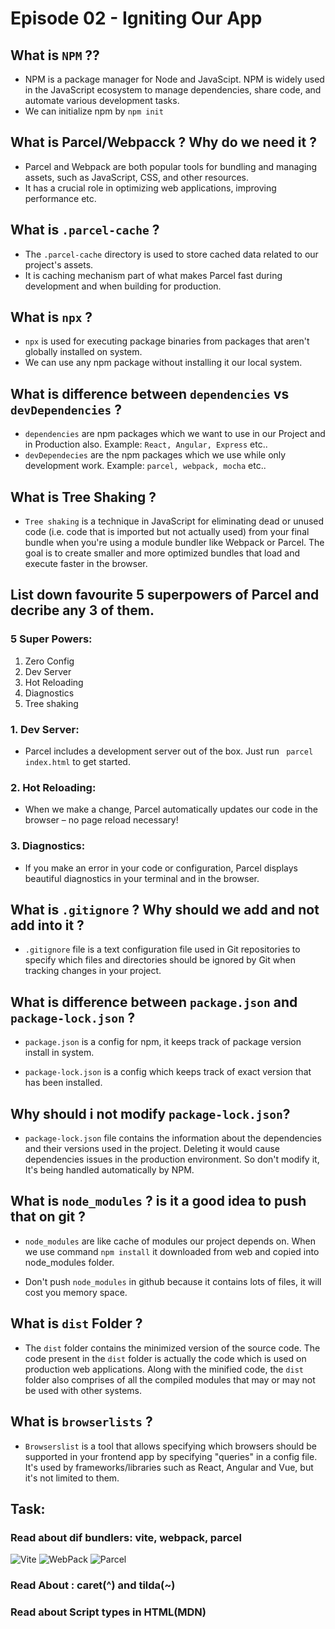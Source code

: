 # Episode 02 - Igniting Our App

## What is `NPM` ??

- NPM is a package manager for Node and JavaScipt. NPM is widely used in the JavaScript ecosystem to manage dependencies, share code, and automate various development tasks.
- We can initialize npm by `npm init`

## What is Parcel/Webpacck ? Why do we need it ?

- Parcel and Webpack are both popular tools for bundling and managing assets, such as JavaScript, CSS, and other resources.
- It has a crucial role in optimizing web applications, improving performance etc.

## What is `.parcel-cache` ?

- The `.parcel-cache` directory is used to store cached data related to our project's assets.
- It is caching mechanism part of what makes Parcel fast during development and when building for production.

## What is `npx` ?

- `npx` is used for executing package binaries from packages that aren't globally installed on system.
- We can use any npm package without installing it our local system.

## What is difference between `dependencies` vs `devDependencies` ?

- `dependencies` are npm packages which we want to use in our Project and in Production also. Example: `React, Angular, Express` etc..
- `devDependecies` are the npm packages which we use while only development work. Example: `parcel, webpack, mocha` etc..

## What is Tree Shaking ?

- `Tree shaking` is a technique in JavaScript for eliminating dead or unused code (i.e. code that is imported but not actually used) from your final bundle when you're using a module bundler like Webpack or Parcel. The goal is to create smaller and more optimized bundles that load and execute faster in the browser.

## List down favourite 5 superpowers of Parcel and decribe any 3 of them.

### 5 Super Powers:

1. Zero Config
2. Dev Server
3. Hot Reloading
4. Diagnostics
5. Tree shaking

### 1. Dev Server:

- Parcel includes a development server out of the box. Just run ` parcel index.html` to get started.

### 2. Hot Reloading:

- When we make a change, Parcel automatically updates our code in the browser – no page reload necessary!

### 3. Diagnostics:

- If you make an error in your code or configuration, Parcel displays beautiful diagnostics in your terminal and in the browser.

## What is `.gitignore` ? Why should we add and not add into it ?

- `.gitignore` file is a text configuration file used in Git repositories to specify which files and directories should be ignored by Git when tracking changes in your project.

## What is difference between `package.json` and `package-lock.json` ?

- `package.json` is a config for npm, it keeps track of package version install in system.

- `package-lock.json` is a config which keeps track of exact version that has been installed.

## Why should i not modify `package-lock.json`?

- `package-lock.json` file contains the information about the dependencies and their versions used in the project. Deleting it would cause dependencies issues in the production environment. So don't modify it, It's being handled automatically by NPM.

## What is `node_modules` ? is it a good idea to push that on git ?

- `node_modules` are like cache of modules our project depends on. When we use command `npm install` it downloaded from web and copied into node_modules folder.

- Don't push `node_modules` in github because it contains lots of files, it will cost you memory space.

## What is `dist` Folder ?

- The `dist` folder contains the minimized version of the source code. The code present in the `dist` folder is actually the code which is used on production web applications. Along with the minified code, the `dist` folder also comprises of all the compiled modules that may or may not be used with other systems.

## What is `browserlists` ?

- `Browserslist` is a tool that allows specifying which browsers should be supported in your frontend app by specifying "queries" in a config file. It's used by frameworks/libraries such as React, Angular and Vue, but it's not limited to them.

## Task:

### Read about dif bundlers: vite, webpack, parcel

![Vite](https://vitejs.dev/)
![WebPack](https://webpack.js.org/)
![Parcel](https://parceljs.org/)

### Read About : caret(^) and tilda(~)

### Read about Script types in HTML(MDN)
